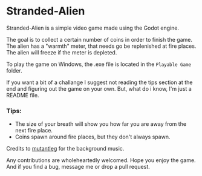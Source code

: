# Stranded-Alien

Stranded-Alien is a simple video game made using the Godot engine.

The goal is to collect a certain number of coins in order to finish the game. The alien has a "warmth" meter, that needs go be replenished at fire places. The alien will freeze if the meter is depleted.

To play the game on Windows, the .exe file is located in the `Playable Game` folder.

If you want a bit of a challange I suggest not reading the tips section at the end and figuring out the game on your own. But, what do i know, I'm just a README file.



### Tips:
- The size of your breath will show you how far you are away from the next fire place.
- Coins spawn around fire places, but they don't always spawn.

Credits to [mutantleg](https://opengameart.org/users/mutantleg) for the background music.

Any contributions are wholeheartedly welcomed. Hope you enjoy the game. And if you find a bug, message me or drop a pull request.

